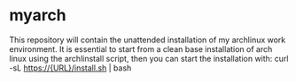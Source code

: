 # myarch
This repository will contain the unattended installation of my archlinux work environment. It is essential to start from a clean base installation of arch linux using the archlinstall script, then you can start the installation with: curl -sL [https://{URL}/install.sh](https://github.com/badorius/myarch/blob/main/install.sh) | bash

